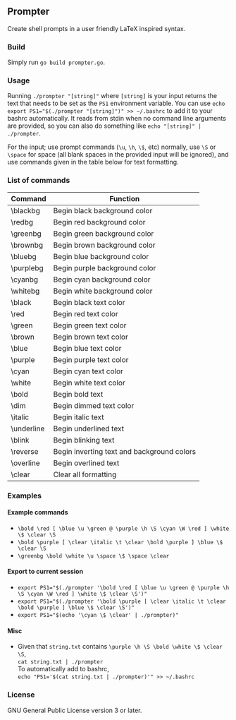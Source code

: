 ## Prompter
Create shell prompts in a user friendly LaTeX inspired syntax.

### Build
Simply run `go build prompter.go`.

### Usage
Running `./prompter "[string]"` where `[string]` is your input returns the text that needs to be set as the `PS1` environment variable. You can use `echo export PS1="$(./prompter "[string]")" >> ~/.bashrc` to add it to your bashrc automatically. It reads from stdin when no command line arguments are provided, so you can also do something like `echo "[string]" | ./prompter`.

For the input; use prompt commands (`\u`, `\h`, `\$`, etc) normally, use `\S` or `\space` for space (all blank spaces in the provided input will be ignored), and use commands given in the table below for text formatting.

### List of commands
| Command     | Function                                   |
| ----------- | ------------------------------------------ |
| \blackbg    | Begin black background color               |
| \redbg      | Begin red background color                 |
| \greenbg    | Begin green background color               |
| \brownbg    | Begin brown background color               |
| \bluebg     | Begin blue background color                |
| \purplebg   | Begin purple background color              |
| \cyanbg     | Begin cyan background color                |
| \whitebg    | Begin white background color               |
| \black      | Begin black text color                     |
| \red        | Begin red text color                       |
| \green      | Begin green text color                     |
| \brown      | Begin brown text color                     |
| \blue       | Begin blue text color                      |
| \purple     | Begin purple text color                    |
| \cyan       | Begin cyan text color                      |
| \white      | Begin white text color                     |
| \bold       | Begin bold text                            |
| \dim        | Begin dimmed text color                    |
| \italic     | Begin italic text                          |
| \underline  | Begin underlined text                      |
| \blink      | Begin blinking text                        |
| \reverse    | Begin inverting text and background colors |
| \overline   | Begin overlined text                       |
| \clear      | Clear all formatting                       |


### Examples
#### Example commands
* `\bold \red [ \blue \u \green @ \purple \h \S \cyan \W \red ] \white \$ \clear \S`
* `\bold \purple [ \clear \italic \t \clear \bold \purple ] \blue \$ \clear \S`
* `\greenbg \bold \white \u \space \$ \space \clear`
#### Export to current session
* `export PS1="$(./prompter '\bold \red [ \blue \u \green @ \purple \h \S \cyan \W \red ] \white \$ \clear \S')"`
* `export PS1="$(./prompter '\bold \purple [ \clear \italic \t \clear \bold \purple ] \blue \$ \clear \S')"`
* `export PS1="$(echo '\cyan \$ \clear' | ./prompter)"`
#### Misc
* Given that `string.txt` contains `\purple \h \S \bold \white \$ \clear \S`,  
  `cat string.txt | ./prompter`  
  To automatically add to bashrc,  
  `echo "PS1='$(cat string.txt | ./prompter)'" >> ~/.bashrc`

### License
GNU General Public License version 3 or later.